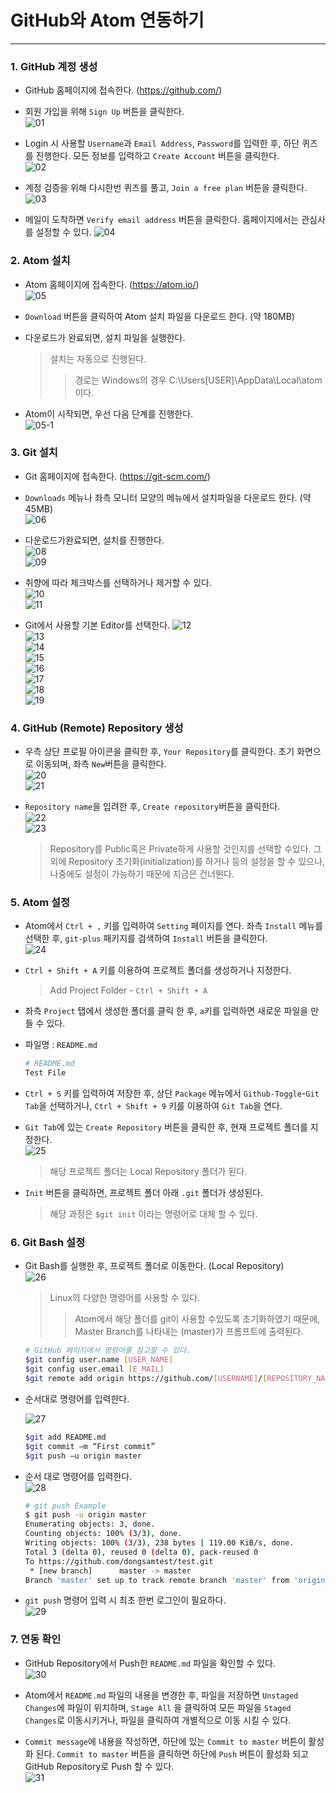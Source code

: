 # GitHub와 Atom 연동하기
---
### 1. GitHub 계정 생성  
- GitHub 홈페이지에 접속한다. (https://github.com/)

- 회원 가입을 위해 `Sign Up` 버튼을 클릭한다.  
![01](https://github.com/dongsampark/temp/blob/master/incompletion/images/20200430/01.png)

- Login 시 사용할 `Username`과 `Email Address`, `Password`를 입력한 후, 하단 퀴즈를 진행한다. 모든 정보를 입력하고 `Create Account` 버튼을 클릭한다.  
![02](https://github.com/dongsampark/temp/blob/master/incompletion/images/20200430/02.png)

- 계정 검증을 위해 다시한번 퀴즈를 풀고, `Join a free plan` 버튼을 클릭한다.  
![03](https://github.com/dongsampark/temp/blob/master/incompletion/images/20200430/03.png)

- 메일이 도착하면 `Verify email address` 버튼을 클릭한다. 홈페이지에서는 관심사를 설정할 수 있다.
![04](https://github.com/dongsampark/temp/blob/master/incompletion/images/20200430/04.png)  

### 2. Atom 설치  
- Atom 홈페이지에 접속한다. (https://atom.io/)     
![05](https://github.com/dongsampark/temp/blob/master/incompletion/images/20200430/05.png)    

- `Download` 버튼을 클릭하여 Atom 설치 파일을 다운로드 한다. (약 180MB)

- 다운로드가 완료되면, 설치 파일을 실행한다.
  > 설치는 자동으로 진행된다.
  >> 경로는 Windows의 경우 C:\Users\[USER]\AppData\Local\atom 이다.

- Atom이 시작되면, 우선 다음 단계를 진행한다.  
![05-1](https://github.com/dongsampark/temp/blob/master/incompletion/images/20200430/05-1.png)  

### 3. Git 설치  
- Git 홈페이지에 접속한다. (https://git-scm.com/)  

- `Downloads` 메뉴나 좌측 모니터 모양의 메뉴에서 설치파일을 다운로드 한다. (약 45MB)  
![06](https://github.com/dongsampark/temp/blob/master/incompletion/images/20200430/06.png)    

- 다운로드가완료되면, 설치를 진행한다.   
![08](https://github.com/dongsampark/temp/blob/master/incompletion/images/20200430/08.png)    
![09](https://github.com/dongsampark/temp/blob/master/incompletion/images/20200430/09.png)    
- 취향에 따라 체크박스를 선택하거나 제거할 수 있다.  
![10](https://github.com/dongsampark/temp/blob/master/incompletion/images/20200430/10.png)  
![11](https://github.com/dongsampark/temp/blob/master/incompletion/images/20200430/11.png)  
- Git에서 사용할 기본 Editor를 선택한다.
![12](https://github.com/dongsampark/temp/blob/master/incompletion/images/20200430/12.png)  
![13](https://github.com/dongsampark/temp/blob/master/incompletion/images/20200430/13.png)      
![14](https://github.com/dongsampark/temp/blob/master/incompletion/images/20200430/14.png)  
![15](https://github.com/dongsampark/temp/blob/master/incompletion/images/20200430/15.png)   
![16](https://github.com/dongsampark/temp/blob/master/incompletion/images/20200430/16.png)    
![17](https://github.com/dongsampark/temp/blob/master/incompletion/images/20200430/17.png)    
![18](https://github.com/dongsampark/temp/blob/master/incompletion/images/20200430/18.png)    
![19](https://github.com/dongsampark/temp/blob/master/incompletion/images/20200430/19.png)    

### 4. GitHub (Remote) Repository 생성  
- 우측 상단 프로필 아이콘을 클릭한 후, `Your Repository`를 클릭한다. 초기 화면으로 이동되며, 좌측 `New`버튼을 클릭한다.  
![20](https://github.com/dongsampark/temp/blob/master/incompletion/images/20200430/20.png)  
![21](https://github.com/dongsampark/temp/blob/master/incompletion/images/20200430/21.png)  

- `Repository name`을 입려한 후, `Create repository`버튼을 클릭한다.  
![22](https://github.com/dongsampark/temp/blob/master/incompletion/images/20200430/22.png)  
![23](https://github.com/dongsampark/temp/blob/master/incompletion/images/20200430/23.png)  
  > Repository를 Public혹은 Private하게 사용할 것인지를 선택할 수있다. 그 외에 Repository 초기화(initialization)를 하거나 등의 설정을 할 수 있으나, 나중에도 설정이 가능하기 때문에 지금은 건너뛴다.  

### 5. Atom 설정  
- Atom에서  `Ctrl + ,` 키를 입력하여 `Setting` 페이지를 연다. 좌측 `Install` 메뉴를 선택한 후, `git-plus` 패키지를 검색하여 `Install` 버튼을 클릭한다.  
![24](https://github.com/dongsampark/temp/blob/master/incompletion/images/20200430/24.png)  

- `Ctrl + Shift + A` 키를 이용하여 프로젝트 폴더를 생성하거나 지정한다.  
  > Add Project Folder - `Ctrl + Shift + A`  

- 좌측 `Project` 탭에서 생성한 폴더를 클릭 한 후, `a`키를 입력하면 새로운 파일을 만들 수 있다.

- 파일명 : `README.md`
  ```Bash
  # README.md
  Test File
  ```

- `Ctrl + S` 키를 입력하여 저장한 후, 상단 `Package` 메뉴에서 `Github-Toggle`-`Git Tab`을 선택하거나, `Ctrl + Shift + 9` 키를 이용하여 `Git Tab`을 연다.  

- `Git Tab`에 있는 `Create Repository` 버튼을 클릭한 후, 현재 프로젝트 폴더를 지정한다.  
![25](https://github.com/dongsampark/temp/blob/master/incompletion/images/20200430/25.png)  
  > 해당 프로젝트 폴더는 Local Repository 폴더가 된다.

- `Init` 버튼을 클릭하면, 프로젝트 폴더 아래 `.git` 폴더가 생성된다.
  > 해당 과정은 `$git init` 이라는 명령어로 대체 할 수 있다.  

### 6. Git Bash 설정  
- Git Bash를 실행한 후, 프로젝트 폴더로 이동한다. (Local Repository)  
![26](https://github.com/dongsampark/temp/blob/master/incompletion/images/20200430/26.png)
  > Linux의 다양한 명령어를 사용할 수 있다.
  >> Atom에서 해당 폴더를 git이 사용할 수있도록 초기화하였기 때문에, Master Branch를 나타내는 (master)가 프롬프트에 출력된다.

  ```Bash
  # GitHub 페이지에서 명령어를 참고할 수 있다.
  $git config user.name [USER_NAME]
  $git config user.email [E_MAIL]
  $git remote add origin https://github.com/[USERNAME]/[REPOSITORY_NAME].git
  ```

- 순서대로 명령어를 입력한다.  

  ![27](https://github.com/dongsampark/temp/blob/master/incompletion/images/20200430/27.png)

  ```Bash
  $git add README.md
  $git commit –m “First commit”
  $git push –u origin master
  ```  

- 순서 대로 명령어를 입력한다.  
![28](https://github.com/dongsampark/temp/blob/master/incompletion/images/20200430/28.png)

  ```Bash
  # git push Example
  $ git push -u origin master
  Enumerating objects: 3, done.
  Counting objects: 100% (3/3), done.
  Writing objects: 100% (3/3), 238 bytes | 119.00 KiB/s, done.
  Total 3 (delta 0), reused 0 (delta 0), pack-reused 0
  To https://github.com/dongsamtest/test.git
   * [new branch]      master -> master
  Branch 'master' set up to track remote branch 'master' from 'origin'.
  ```

- `git push` 명령어 입력 시 최초 한번 로그인이 필요하다.  
![29](https://github.com/dongsampark/temp/blob/master/incompletion/images/20200430/29.png)

### 7. 연동 확인  
- GitHub Repository에서 Push한 `README.md` 파일을 확인할 수 있다.  
![30](https://github.com/dongsampark/temp/blob/master/incompletion/images/20200430/30.png)  

- Atom에서 `README.md` 파일의 내용을 변경한 후, 파일을 저장하면 `Unstaged Changes`에 파일이 위치하며, `Stage All` 을 클릭하여 모든 파일을 `Staged Changes`로 이동시키거나, 파일을 클릭하여 개별적으로 이동 시킬 수 있다.  

- `Commit message`에 내용을 작성하면, 하단에 있는 `Commit to master` 버튼이 활성화 된다. `Commit to master` 버튼을 클릭하면 하단에 `Push` 버튼이 활성화 되고 GitHub Repository로 Push 할 수 있다.  
![31](https://github.com/dongsampark/temp/blob/master/incompletion/images/20200430/31.png)  
